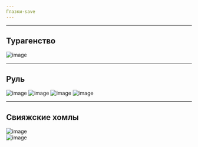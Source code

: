 ```yaml
---
Глазки-save
---
```



---
Турагенство
---
![image](https://github.com/Kulikov205/DemoEkzamen/assets/97594290/3bb8c7e3-e8f2-40e0-83fc-880e64a48d5a)</br>

---
Руль
---

![image](https://github.com/DelpanDDD/demoekz/assets/98009151/d6bf6127-ab7a-4c70-9a01-8656288b55dc)
![image](https://github.com/DelpanDDD/demoekz/assets/98009151/78c4dead-7ef1-4fa6-b15c-88fd2e9f76f8)
![image](https://github.com/DelpanDDD/demoekz/assets/98009151/c43e1369-dcb1-4e05-813d-c0325c188775)
![image](https://github.com/DelpanDDD/demoekz/assets/98009151/883831d1-9370-4c5a-b9ab-6ae8f5dde418)

---
Свияжские хомлы
---



![image](https://github.com/Kulikov205/DemoEkzamen/assets/97594290/7419ea43-9905-47d0-b7f1-0790f6efb07c)</br>
![image](https://github.com/Kulikov205/DemoEkzamen/assets/97594290/5f9e07f1-551c-4fdf-a94f-b2a9df3759f8)</br>
